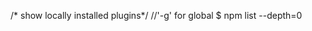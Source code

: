 <!-- segterra_frontend-->

/* show locally installed plugins*/
//'-g' for global 
$ npm list --depth=0
